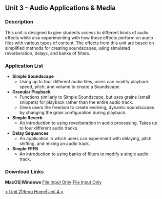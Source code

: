 ## Unit 3 - Audio Applications & Media

### Description
This unit is designed to give students access to different kinds of audio effects while also experimenting with how these effects perform on audio files with various types of content. The effects from this unit are based on simplified methods for creating soundscapes, using simulated reverberation, delays, and banks of filters.

### Application List

- **Simple Soundscape**
    - Using up to four different audio files, users can modify playback speed, pitch, and volume to create a Soundscape.
- **Granular Playback**
    - Functions similarly to Simple Soundscape, but uses grains (small snippets) for playback rather than the entire audio track.
    - Gives users the freedom to create evolving, dynamic soundscapes by changing the grain configuration during playback.
- **Simple Reverb**
    - An introduction to using reverberation in audio processing. Takes up to four different audio tracks.
- **Delay Sequences**
    - An application in which users can experiment with delaying, pitch shifting, and mixing an audio track.
- **Simple FFFB**
    - An introduction to using banks of filters to modify a single audio track.
    
### Download Links

**MacOS**|**Windows**
[File Input Only](https://drive.google.com/uc?export=download&id=1jmeEQS3mv9A0bTgi8EmA9zbCZouIVhxt)|[File Input Only](https://drive.google.com/uc?export=download&id=1-phS0Gn1PGzi65XZhxMHx3VfvycyMIeN)

[< Unit 2](https://synthesis-asu-tml.github.io/Media-Choreography-Lower-Division/Unit_2)|[Repo Home](https://synthesis-asu-tml.github.io/Media-Choreography-Lower-Division)|[Unit 4 >](https://synthesis-asu-tml.github.io/Media-Choreography-Lower-Division/Unit_4)
